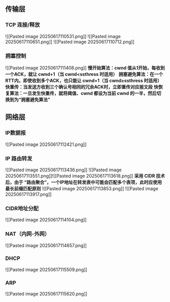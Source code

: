 ## 传输层
### TCP 连接/释放

![[Pasted image 20250617110531.png]]
![[Pasted image 20250617110651.png]]
![[Pasted image 20250617110712.png]]
### 拥塞控制
![[Pasted image 20250617111408.png]]
**慢开始算法：cwnd 值从1开始，每收到⼀个ACK，就让 cwnd+1（当 cwnd<ssthress 时适⽤）**
**拥塞避免算法：在⼀个RTT内，即使收到多个ACK，也只能让 cwnd+1（当 cwnd≥ssthress 时适⽤）**
**快重传：当发送⽅收到三个确认号相同的冗余ACK时，⽴即重传对应报⽂段**
**快恢复算法：⼀旦发⽣快重传，就将阈值、cwnd 都设为当前 cwnd 的⼀半，然后切换到为“拥塞避免算法”**

## 网络层
### IP数据报
![[Pasted image 20250617112421.png]]
### IP 路由转发
![[Pasted image 20250617113436.png]]
![[Pasted image 20250617113551.png]]![[Pasted image 20250617113618.png]]
**采用 CIDR 技术后，由于 “路由聚合”，一个IP地址在转发表中可能会匹配多个表项，此时应使用最长前缀匹配原则**
![[Pasted image 20250617113853.png]]
![[Pasted image 20250617113917.png]]
### CIDR地址分配
![[Pasted image 20250617114104.png]]

### NAT（内网-外网）
![[Pasted image 20250617114657.png]]
### DHCP
![[Pasted image 20250617115509.png]]
### ARP

![[Pasted image 20250617115620.png]]